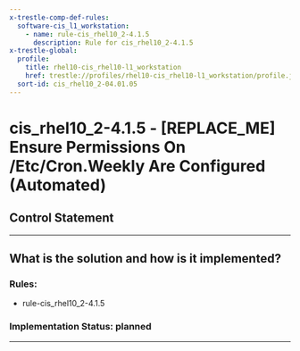 ```yaml
---
x-trestle-comp-def-rules:
  software-cis_l1_workstation:
    - name: rule-cis_rhel10_2-4.1.5
      description: Rule for cis_rhel10_2-4.1.5
x-trestle-global:
  profile:
    title: rhel10-cis_rhel10-l1_workstation
    href: trestle://profiles/rhel10-cis_rhel10-l1_workstation/profile.json
  sort-id: cis_rhel10_2-04.01.05
---
```


# cis_rhel10_2-4.1.5 - \[REPLACE_ME\] Ensure Permissions On /Etc/Cron.Weekly Are Configured (Automated)

## Control Statement

______________________________________________________________________

## What is the solution and how is it implemented?

<!-- For implementation status enter one of: implemented, partial, planned, alternative, not-applicable -->

<!-- Note that the list of rules under ### Rules: is read-only and changes will not be captured after assembly to JSON -->

<!-- Add control implementation description here for control: cis_rhel10_2-4.1.5 -->

### Rules:

  - rule-cis_rhel10_2-4.1.5

### Implementation Status: planned

______________________________________________________________________
